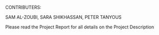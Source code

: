 CONTRIBUTERS:

SAM AL-ZOUBI, SARA SHIKHASSAN, PETER TANYOUS

Please read the Project Report for all details on the Project Description
